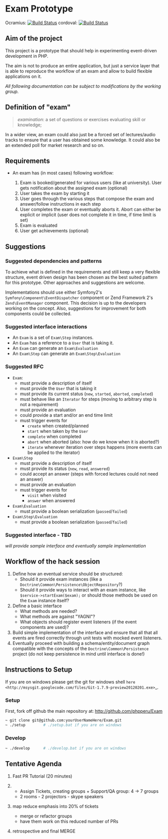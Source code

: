 # Exam Prototype

Ocramius: [![Build Status](https://secure.travis-ci.org/Ocramius/Exam.png)](http://travis-ci.org/Ocramius/Exam)
cordoval: [![Build Status](https://secure.travis-ci.org/cordoval/Exam.png)](http://travis-ci.org/cordoval/Exam)

## Aim of the project

This project is a prototype that should help in experimenting event-driven development in PHP.

The aim is not to produce an entire application, but just a service layer that is able
to reproduce the workflow of an exam and allow to build flexible applications on it.

*All following documentation can be subject to modifications by the working group.*

## Definition of "exam"

 > *examination*: a set of questions or exercises evaluating skill or knowledge;

In a wider view, an exam could also just be a forced set of lectures/audio tracks to ensure that
a user has obtained some knowledge. It could also be an extended poll for market research
and so on.

## Requirements

 - An exam has (in most cases) following workflow:

    1.  Exam is booked/generated for various users (like at university). User gets notification
        about the assigned exam (optional)
    2.  User takes the exam by starting it
    3.  User goes through the various steps that compose the exam and answer/follow instructions
        in each step
    4.  User completes the exam or eventually aborts it. Abort can either be explicit or implicit
        (user does not complete it in time, if time limit is set)
    5.  Exam is evaluated
    6.  User get achievements (optional)

## Suggestions

### Suggested dependencies and patterns

To achieve what is defined in the requirements and still keep a very flexible structure,
event driven design has been chosen as the best suited pattern for this prototype.
Other approaches and suggestions are welcome.

Implementations should use either Symfony2's `Symfony\Component\EventDispatcher` component
or Zend Framework 2's `Zend\EventManager` component. This decision is up to the developers
working on the concept. Also, suggestions for improvement for both components could be 
collected.

### Suggested interface interactions

 -   An `Exam` is a set of `Exam\Step` instances.
 -   An `Exam` has a reference to a `User` that is taking it.
 -   An `Exam` can generate an `Exam\Evaluation`
 -   An `Exam\Step` can generate an `Exam\Step\Evaluation`

### Suggested RFC

 -   `Exam`:
      -   must provide a description of itself
      -   must provide the `User` that is taking it
      -   must provide its current status (`new`, `started`, `aborted`, `completed`)
      -   must behave like an `Iterator` for steps (moving to arbitrary step is not 
          a requirement)
      -   must provide an evaluation
      -   could provide a start and/or an end time limit
      -   must trigger events for
           -   `create` when created/planned
           -   `start` when taken by the `User`
           -   `complete` when completed
           -   `abort` when aborted (also: how do we know when it is aborted?)
           -   `iterate` whenever iteration over steps happens (more events can be
               applied to the iterator)
 -   `Exam\Step`
      -   must provide a description of itself
      -   must provide its status (`new`, `read`, `answered`)
      -   could accept an answer (steps with forced lectures could not need an answer)
      -   must provide an evaluation
      -   must trigger events for
           -   `visit` when visited
           -   `answer` when answered
 -   `Exam\Evaluation`
      -   must provide a boolean serialization (`passed`/`failed`)
 -   `Exam\Step\Evaluation`
      -   must provide a boolean serialization (`passed`/`failed`)

### Suggested interface - TBD

*will provide sample interface and eventually sample implementation*

## Workflow of the hack session

 1.  Define how an eventual service should be structured:
      -   Should it provide exam instances (like a 
          `Doctrine\Common\Persistence\ObjectRepository`?)
      -   Should it provide ways to interact with an exam 
          instance, like `$service->startExam($exam);` or
          should those methods be used on the `Exam` instance
          itself?
 2.  Define a basic interface
      -   What methods are needed?
      -   What methods are against "YAGNI"?
      -   What objects should register event listeners (if the event components are used)?
 3.  Build simple implementation of the interface and ensure that all that all events are
     fired correctly through unit tests with mocked event listeners.
 4.  Eventually proceed with building a schema/entity/document graph compatible with
     the concepts of the `Doctrine\Common\Persistence` project (do not keep persistence
     in mind until interface is done!)

## Instructions to Setup

If you are on windows please get the git for windows shell `here <http://msysgit.googlecode.com/files/Git-1.7.9-preview20120201.exe>`_.

### Setup

First, fork off github the main repository at: http://github.com/phpperu/Exam

```sh
~ git clone git@github.com:yourUserNameHere/Exam.git
~ ./setup        # ./setup.bat if you are on windows
```

### Develop

```sh
~ ./develop      # ./develop.bat if you are on windows
```

## Tentative Agenda

1. Fast PR Tutorial (20 minutes)

2. - Assign Tickets, creating groups + Support/QA group: 4 -> 7 groups
   - 2 rooms - 2 projectors - skype speakers

3. map reduce emphasis into 20% of tickets
   - merge or refactor groups
   - have them work on this reduced number of PRs

4. retrospective and final MERGE
